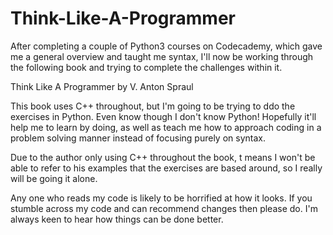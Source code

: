 # Think-Like-A-Programmer

After completing a couple of Python3 courses on Codecademy, which gave me a general overview and taught me syntax, I'll now be working through the following book and trying to complete the challenges within it.

Think Like A Programmer by V. Anton Spraul

This book uses C++ throughout, but I'm going to be trying to ddo the exercises in Python. Even know though I don't know Python! Hopefully it'll help me to learn by doing, as well as teach me how to approach coding in a problem solving manner instead of focusing purely on syntax.

Due to the author only using C++ throughout the book, t means I won't be able to refer to his examples that the exercises are based around, so I really will be going it alone.

Any one who reads my code is likely to be horrified at how it looks. If you stumble across my code and can recommend changes then please do. I'm always keen to hear how things can be done better.
